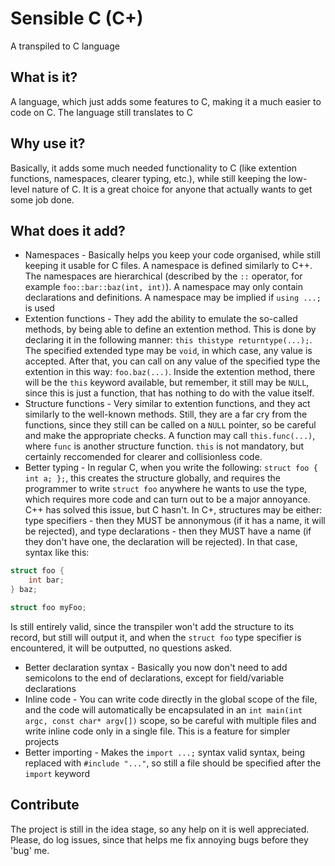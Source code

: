# Sensible C (C+)
A transpiled to C language

## What is it?
A language, which just adds some features to C, making it a much easier to code on C. The language still translates to C

## Why use it?
Basically, it adds some much needed functionality to C (like extention functions, namespaces, clearer typing, etc.), while still keeping the low-level nature of C. It is a great choice for anyone that actually wants to get some job done.

## What does it add?
- Namespaces - Basically helps you keep your code organised, while still keeping it usable for C files. A namespace is defined similarly to C++. The namespaces are hierarchical (described by the `::` operator, for example `foo::bar::baz(int, int)`). A namespace may only contain declarations and definitions. A namespace may be implied if `using ...;` is used
- Extention functions - They add the ability to emulate the so-called methods, by being able to define an extention method. This is done by declaring it in the following manner: `this thistype returntype(...);`. The specified extended type may be `void`, in which case, any value is accepted. After that, you can call on any value of the specified type the extention in this way: `foo.baz(...)`. Inside the extention method, there will be the `this` keyword available, but remember, it still may be `NULL`, since this is just a function, that has nothing to do with the value itself.
- Structure functions - Very similar to extention functions, and they act similarly to the well-known methods. Still, they are a far cry from the functions, since they still can be called on a `NULL` pointer, so be careful and make the appropriate checks. A function may call `this.func(...)`, where `func` is another structure function. `this` is not mandatory, but certainly reccomended for clearer and collisionless code.
- Better typing - In regular C, when you write the following: `struct foo { int a; };`, this creates the structure globally, and requires the programmer to write `struct foo` anywhere he wants to use the type, which requires more code and can turn out to be a major annoyance. C++ has solved this issue, but C hasn't. In C+, structures may be either: type specifiers - then they MUST be annonymous (if it has a name, it will be rejected), and type declarations - then they MUST have a name (if they don't have one, the declaration will be rejected). In that case, syntax like this:
```c
struct foo {
    int bar;
} baz;

struct foo myFoo;
```
Is still entirely valid, since the transpiler won't add the structure to its record, but still will output it, and when the `struct foo` type specifier is encountered, it will be outputted, no questions asked.
- Better declaration syntax - Basically you now don't need to add semicolons to the end of declarations, except for field/variable declarations
- Inline code - You can write code directly in the global scope of the file, and the code will automatically be encapsulated in an `int main(int argc, const char* argv[])` scope, so be careful with multiple files and write inline code only in a single file. This is a feature for simpler projects
- Better importing - Makes the `import ...;` syntax valid syntax, being replaced with `#include "..."`, so still a file should be specified after the `import` keyword

## Contribute
The project is still in the idea stage, so any help on it is well appreciated. Please, do log issues, since that helps me fix annoying bugs before they 'bug' me. 
